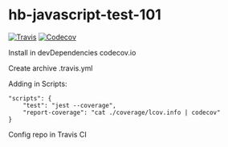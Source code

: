 # hb-javascript-test-101

[![Travis](https://img.shields.io/travis/andres9722/hb-javascript-test-101.svg)](https://travis-ci.org/andres9722/hb-javascript-test-101/)
[![Codecov](https://codecov.io/gh/andres9722/hb-javascript-test-101/branch/master/graph/badge.svg)](https://codecov.io/gh/andres9722/hb-javascript-test-101)

Install in devDependencies codecov.io

Create archive .travis.yml

Adding in Scripts:
```
"scripts": {
    "test": "jest --coverage",
    "report-coverage": "cat ./coverage/lcov.info | codecov"
}
```

Config repo in Travis CI